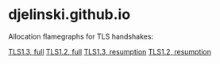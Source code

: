 # djelinski.github.io

Allocation flamegraphs for TLS handshakes:

[TLS1.3, full](org.openjdk.bench.java.security.SSLHandshake.doHandshake-Throughput-resume-false-tlsVersion-TLS/flame-alloc-forward.html)
[TLS1.2, full](org.openjdk.bench.java.security.SSLHandshake.doHandshake-Throughput-resume-false-tlsVersion-TLSv1.2/flame-alloc-forward.html)
[TLS1.3, resumption](org.openjdk.bench.java.security.SSLHandshake.doHandshake-Throughput-resume-true-tlsVersion-TLS/flame-alloc-forward.html)
[TLS1.2, resumption](org.openjdk.bench.java.security.SSLHandshake.doHandshake-Throughput-resume-true-tlsVersion-TLSv1.2/flame-alloc-forward.html)
